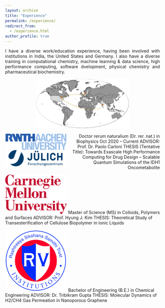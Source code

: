 ```yaml
---
layout: archive
title: "Experience"
permalink: /experience/
redirect_from: 
  - /experience.html
author_profile: true
---
```


<div style="text-align: justify">
I have a diverse work/education experience, having been involved with institutions in India, the United States and Germany. I also have a diverse training in computational chemistry, machine learning & data science, high performance computing, software dvelopment, physical chemistry and pharmaceutical biochemistry.
</div>
  
<p align="center">
<img src="../images/Experience.jpg"  width="60%" height="40%">
</p>

<img style="float: left;" src="../images/rwth_fzj.png"  width="40%" height="20%"/>
<div style="text-align: right"> Doctor rerum naturalium (Dr. rer. nat.) in Biophysics	Oct 2020 – Current
ADVISOR: Prof. Dr. Paolo Carloni
THESIS (Tentative Title): Towards Exascale High Performance Computing for Drug Design – Scalable Quantum Simulations of the IDH1 Oncometabolite
</div>

<img src="../images/cmu.png"  width="40%" height="20%">  Master of Science (MS) in Colloids, Polymers and Surfaces
ADVISOR: Prof. Hyung J. Kim
THESIS: Theoretical Study of Transesterification of Cellulose Biopolymer in Ionic Liquids

<img src="../images/rv.png"  width="40%" height="20%"> Bachelor of Engineering (B.E.) in Chemical Engineering
ADVISOR: Dr. Tribikram Gupta
THESIS: Molecular Dynamics of H2/CH4 Gas Permeation in Nanoporous Graphene
